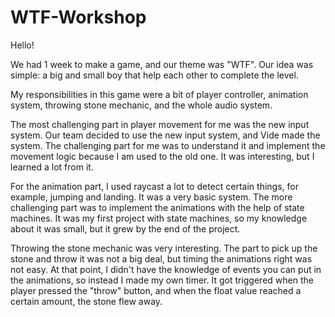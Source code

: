 # WTF-Workshop

Hello!

We had 1 week to make a game, and our theme was "WTF". Our idea was simple: a big and small boy that help each other to complete the level.

My responsibilities in this game were a bit of player controller, animation system, throwing stone mechanic, and the whole audio system.

The most challenging part in player movement for me was the new input system. Our team decided to use the new input system, and Vide made the system. The challenging part for me was to understand it and implement the movement logic because I am used to the old one. It was interesting, but I learned a lot from it.

For the animation part, I used raycast a lot to detect certain things, for example, jumping and landing. It was a very basic system. The more challenging part was to implement the animations with the help of state machines. It was my first project with state machines, so my knowledge about it was small, but it grew by the end of the project.

Throwing the stone mechanic was very interesting. The part to pick up the stone and throw it was not a big deal, but timing the animations right was not easy. At that point, I didn't have the knowledge of events you can put in the animations, so instead I made my own timer. It got triggered when the player pressed the "throw" button, and when the float value reached a certain amount, the stone flew away.

 

